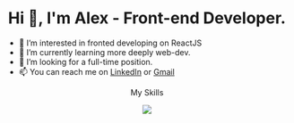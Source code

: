 <h1 align="center"> Hi 👋, I'm Alex - Front-end Developer.</h1>

<!--
**mikromajor/mikromajor** is a ✨ _special_ ✨ repository because its `README.md` (this file) appears on your GitHub profile.

Here are some ideas to get you started:

- 🔭 I’m currently working on ...
- 🌱 I’m currently learning ...
- 👯 I’m looking to collaborate on ...
- 🤔 I’m looking for help with ...
- 💬 Ask me about ...

- 😄 Pronouns: ...
- ⚡ Fun fact: ...
-->
- 👯 I’m interested in fronted developing on ReactJS
- 🌱 I’m currently learning more deeply web-dev.
- 👀 I’m looking for a full-time position.
- 📫 You can reach me on [LinkedIn](https://www.linkedin.com/in/oleksandr-solianyk-758639214/) or [Gmail](mailto:alex.solianyk.ua@gmail.com)
  
<p align="center">My Skills</p>
<p align="center">
    <img src="https://skillicons.dev/icons?i=vscode,html,css,sass,js,ts,nodejs,git,react,mui,redux,mysql,postgres,postman,sequelize,docker,express,nest" />
</p>


